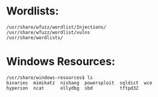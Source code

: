 # Wordlists: 
```
/usr/share/wfuzz/wordlist/Injections/
/usr/share/wfuzz/wordlist/vulns
/usr/share/wordlists/
```

# Windows Resources:
```
/usr/share/windows-resources$ ls
binaries  mimikatz  nishang  powersploit  sqldict  wce
hyperion  ncat      ollydbg  sbd          tftpd32
```

